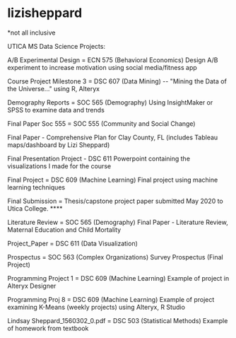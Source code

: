 # lizisheppard

*not all inclusive

UTICA MS Data Science Projects: 

A/B Experimental Design = ECN 575 (Behavioral Economics) Design A/B experiment to increase motivation using social media/fitness app

Course Project Milestone 3 = DSC 607 (Data Mining) --  "Mining the Data of the Universe..." using R, Alteryx

Demography Reports = SOC 565 (Demography) Using InsightMaker or SPSS to examine data and trends

Final Paper Soc 555 = SOC 555 (Community and Social Change) 

Final Paper - Comprehensive Plan for Clay County, FL (includes Tableau maps/dashboard by Lizi Sheppard)

Final Presentation Project - DSC 611 Powerpoint containing the visualizations I made for the course

Final Project = DSC 609 (Machine Learning) Final project using machine learning techniques 

Final Submission = Thesis/capstone project paper submitted May 2020 to Utica College. ****

Literature Review = SOC 565 (Demography) Final Paper - Literature Review, Maternal Education and Child Mortality

Project_Paper = DSC 611 (Data Visualization) 

Prospectus = SOC 563 (Complex Organizations) Survey Prospectus (Final Project)

Programming Project 1 = DSC 609 (Machine Learning) Example of project in Alteryx Designer

Programming Proj 8 = DSC 609 (Machine Learning) Example of project examining K-Means (weekly projects) using Alteryx, R Studio

Lindsay Sheppard_1560302_0.pdf = DSC 503 (Statistical Methods) Example of homework from textbook

